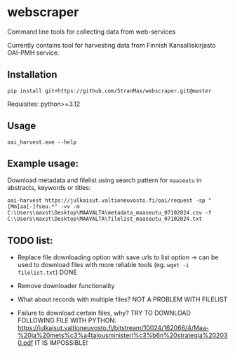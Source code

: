 # webscraper

Command line tools for collecting data from web-services

Currently contains tool for harvesting data from Finnish Kansalliskirjasto OAI-PMH service.

## Installation

```
pip install git+https://github.com/StranMax/webscraper.git@master
```

Requisites: python>=3.12

## Usage

```
oai_harvest.exe --help
```

## Example usage:

Download metadata and filelist using search pattern for `maaseutu` in abstracts, keywords or titles:  

```
oai-harvest https://julkaisut.valtioneuvosto.fi/oai/request -sp "[Mm]aa[-]?seu.*" -vv -m C:\Users\maxst\Desktop\MAAVALTA\metadata_maaseutu_07102024.csv -f C:\Users\maxst\Desktop\MAAVALTA\filelist_maaseutu_07102024.txt
```

## TODO list:

- Replace file downloading option with save urls to list option -> can be used to download files with more reliable tools (eg. `wget -i filelist.txt`) DONE

- Remove downloader functionality   

- What about records with multiple files? NOT A PROBLEM WITH FILELIST

- Failure to download certain files, why? TRY TO DOWNLOAD FOLLOWING FILE WITH PYTHON: https://julkaisut.valtioneuvosto.fi/bitstream/10024/162066/4/Maa-%20ja%20mets%c3%a4talousministeri%c3%b6n%20strategia%202030.pdf IT IS IMPOSSIBLE!